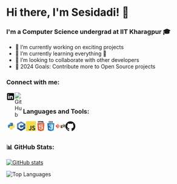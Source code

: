 
# Hi there, I'm Sesidadi! 👋
### I'm a Computer Science undergrad at IIT Kharagpur 🎓

- 🔭 I’m currently working on exciting projects
- 🌱 I’m currently learning everything 🤣
- 👯 I’m looking to collaborate with other developers
- 🥅 2024 Goals: Contribute more to Open Source projects

### Connect with me:

[<img align="left" alt="LinkedIn" width="22px" src="https://raw.githubusercontent.com/simple-icons/simple-icons/develop/icons/linkedin.svg" />](https://www.linkedin.com/in/sesidadi)
[<img align="left" alt="GitHub" width="22px" src="https://raw.githubusercontent.com/simple-icons/simple-icons/develop/icons/github.svg" />](https://github.com/sesiii)
<br />

### Languages and Tools:

[<img align="left" alt="Python" width="26px" src="https://raw.githubusercontent.com/github/explore/master/topics/python/python.png" />](https://www.python.org/)
[<img align="left" alt="C++" width="26px" src="https://raw.githubusercontent.com/github/explore/master/topics/cpp/cpp.png" />](https://isocpp.org/)
[<img align="left" alt="JavaScript" width="26px" src="https://raw.githubusercontent.com/github/explore/master/topics/javascript/javascript.png" />](https://developer.mozilla.org/en-US/docs/Web/JavaScript)
[<img align="left" alt="HTML5" width="26px" src="https://raw.githubusercontent.com/github/explore/master/topics/html/html.png" />](https://developer.mozilla.org/en-US/docs/Web/HTML)
[<img align="left" alt="CSS3" width="26px" src="https://raw.githubusercontent.com/github/explore/master/topics/css/css.png" />](https://developer.mozilla.org/en-US/docs/Web/CSS)
[<img align="left" alt="Git" width="26px" src="https://raw.githubusercontent.com/github/explore/master/topics/git/git.png" />](https://git-scm.com/)
[<img align="left" alt="GitHub" width="26px" src="https://raw.githubusercontent.com/github/explore/master/topics/github/github.png" />](https://github.com/)
<br />
<br />


### 📊 GitHub Stats:


[![GitHub stats](https://github-readme-stats.vercel.app/api?username=sesiii&show_icons=true&theme=dark)](https://github.com/sesiii)

![Top Languages](https://github-readme-stats.vercel.app/api/top-langs/?username=sesiii&layout=compact&hide_border=true&theme=dark)
